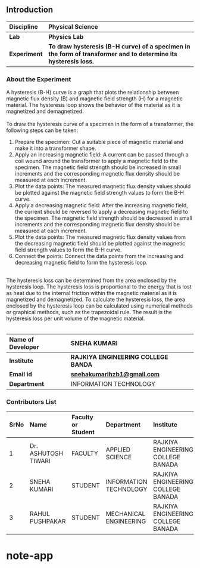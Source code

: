 ## Introduction


<b>Discipline | <b>Physical Science
:--|:--|
<b> Lab | <b> Physics Lab
<b> Experiment|     <b> To draw hysteresis (B-H curve) of a specimen in the form of transformer and to determine its hysteresis loss.

### About the Experiment 

A hysteresis (B-H) curve is a graph that plots the relationship between magnetic flux density (B) and magnetic field strength (H) for a magnetic material. The hysteresis loop shows the behavior of the material as it is magnetized and demagnetized.<br><br>
To draw the hysteresis curve of a specimen in the form of a transformer, the following steps can be taken:<br>
1. Prepare the specimen: Cut a suitable piece of magnetic material and make it into a transformer shape.<br>
2. Apply an increasing magnetic field: A current can be passed through a coil wound around the transformer to apply a magnetic field to the specimen. The magnetic field strength should be increased in small increments and the corresponding magnetic flux density should be measured at each increment.<br>
3. Plot the data points: The measured magnetic flux density values should be plotted against the magnetic field strength values to form the B-H curve.<br>
4. Apply a decreasing magnetic field: After the increasing magnetic field, the current should be reversed to apply a decreasing magnetic field to the specimen. The magnetic field strength should be decreased in small increments and the corresponding magnetic flux density should be measured at each increment.<br>
5. Plot the data points: The measured magnetic flux density values from the decreasing magnetic field should be plotted against the magnetic field strength values to form the B-H curve.<br>
6. Connect the points: Connect the data points from the increasing and decreasing magnetic field to form the hysteresis loop.<br>
<br>
 The hysteresis loss can be determined from the area enclosed by the hysteresis loop. The hysteresis loss is proportional to the energy that is lost as heat due to the internal friction within the magnetic material as it is magnetized and demagnetized. To calculate the hysteresis loss, the area enclosed by the hysteresis loop can be calculated using numerical methods or graphical methods, such as the trapezoidal rule. The result is the hysteresis loss per unit volume of the magnetic material.<br><br>

<b>Name of Developer | <b> SNEHA KUMARI 
:--|:--|
<b> Institute | <b>  RAJKIYA ENGINEERING COLLEGE BANDA
<b> Email id|     <b> snehakumarihzb1@gmail.com
<b> Department |  INFORMATION TECHNOLOGY

### Contributors List

SrNo | Name | Faculty or Student | Department| Institute | Email id
:--|:--|:--|:--|:--|:--|
1 | Dr. ASHUTOSH TIWARI | FACULTY | APPLIED SCIENCE | RAJKIYA ENGINEERING COLLEGE BANADA | ashutosh.tiwari@recbanda.ac.in
2 | SNEHA KUMARI | STUDENT | INFORMATION TECHNOLOGY | RAJKIYA ENGINEERING COLLEGE BANADA | snehakumarihzb1@gmail.com
3 | RAHUL PUSHPAKAR | STUDENT | MECHANICAL ENGINEERING | RAJKIYA ENGINEERING COLLEGE BANADA | rahulpushpker@gmail.com
# note-app
